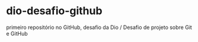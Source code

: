 # dio-desafio-github
primeiro repositório no GitHub, desafio da Dio / Desafio de projeto sobre Git e GitHub
